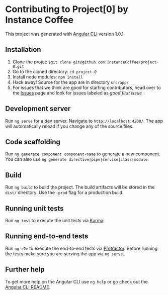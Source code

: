 # Contributing to Project\[0\] by Instance Coffee

This project was generated with [Angular CLI](https://github.com/angular/angular-cli) version 1.0.1.

## Installation
1. Clone the projet: `$git clone git@github.com:InstanceCoffee/project-0.git`
2. Go to the cloned directory: `cd project-0`
3. Install node modules: `npm install`
4. Hack away! Source for the app are in directory `src/app/`
5. For issues that we think are good for starting contributors, head over to the [Issues](https://github.com/InstanceCoffee/project-0/issues) page and look for issues labeled as *good first issue*

## Development server

Run `ng serve` for a dev server. Navigate to `http://localhost:4200/`. The app will automatically reload if you change any of the source files.

## Code scaffolding

Run `ng generate component component-name` to generate a new component. You can also use `ng generate directive|pipe|service|class|module`.

## Build

Run `ng build` to build the project. The build artifacts will be stored in the `dist/` directory. Use the `-prod` flag for a production build.

## Running unit tests

Run `ng test` to execute the unit tests via [Karma](https://karma-runner.github.io).

## Running end-to-end tests

Run `ng e2e` to execute the end-to-end tests via [Protractor](http://www.protractortest.org/).
Before running the tests make sure you are serving the app via `ng serve`.

## Further help

To get more help on the Angular CLI use `ng help` or go check out the [Angular CLI README](https://github.com/angular/angular-cli/blob/master/README.md).

